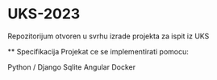 # UKS-2023
Repozitorijum otvoren u svrhu izrade projekta za ispit iz UKS

** Specifikacija Projekat ce se implementirati pomocu:

Python / Django
Sqlite
Angular
Docker
